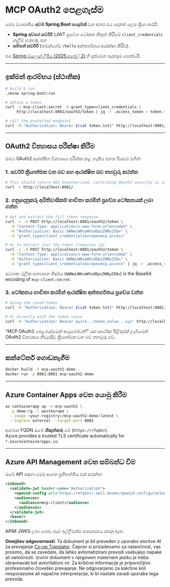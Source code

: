 <!--
CO_OP_TRANSLATOR_METADATA:
{
  "original_hash": "bcd07a55d0e5baece8d0a1a0310fdfe6",
  "translation_date": "2025-05-17T15:45:34+00:00",
  "source_file": "05-AdvancedTopics/mcp-oauth2-demo/README.md",
  "language_code": "sl"
}
-->
# MCP OAuth2 පෙළගැස්ම

මෙම ව්‍යාපෘතිය **අවම Spring Boot යෙදුමක්** වන අතර එය දෙකක් ලෙස ක්‍රියා කරයි:

* **Spring අවසර සර්වර්** (JWT ප්‍රවේශ ටෝකන නිකුත් කිරීමේ `client_credentials` ගැලීම් හරහා), සහ  
* **සම්පත් සර්වර්** (තමන්ගේම `/hello` අන්තර්ගතය ආරක්ෂා කිරීම).

එය [Spring බ්ලොග් ලිපිය (2025 අප්‍රේල් 2)](https://spring.io/blog/2025/04/02/mcp-server-oauth2) හි දැක්වෙන සැකසුම පෙන්වයි.

---

## ඉක්මන් ආරම්භය (ස්ථානික)

```bash
# build & run
./mvnw spring-boot:run

# obtain a token
curl -u mcp-client:secret -d grant_type=client_credentials \
     http://localhost:8081/oauth2/token | jq -r .access_token > token.txt

# call the protected endpoint
curl -H "Authorization: Bearer $(cat token.txt)" http://localhost:8081/hello
```

---

## OAuth2 වින්‍යාසය පරීක්ෂා කිරීම

ඔබට OAuth2 ආරක්ෂිත වින්‍යාසය පරීක්ෂා කළ හැකිය පහත පියවර මගින්:

### 1. සර්වර් ක්‍රියාත්මක වන බව සහ ආරක්ෂිත බව තහවුරු කරන්න

```bash
# This should return 401 Unauthorized, confirming OAuth2 security is active
curl -v http://localhost:8081/
```

### 2. ගනුදෙනුකරු අයිතිවාසිකම් භාවිතා කරමින් ප්‍රවේශ ටෝකනයක් ලබා ගන්න

```bash
# Get and extract the full token response
curl -v -X POST http://localhost:8081/oauth2/token \
  -H "Content-Type: application/x-www-form-urlencoded" \
  -H "Authorization: Basic bWNwLWNsaWVudDpzZWNyZXQ=" \
  -d "grant_type=client_credentials&scope=mcp.access"

# Or to extract just the token (requires jq)
curl -s -X POST http://localhost:8081/oauth2/token \
  -H "Content-Type: application/x-www-form-urlencoded" \
  -H "Authorization: Basic bWNwLWNsaWVudDpzZWNyZXQ=" \
  -d "grant_type=client_credentials&scope=mcp.access" | jq -r .access_token > token.txt
```

සටහන: මූලික සත්‍යාපන ශීර්ෂය (`bWNwLWNsaWVudDpzZWNyZXQ=`) is the Base64 encoding of `mcp-client:secret`.

### 3. ටෝකනය භාවිතා කරමින් ආරක්ෂිත අන්තර්ගතය ප්‍රවේශ වන්න

```bash
# Using the saved token
curl -H "Authorization: Bearer $(cat token.txt)" http://localhost:8081/hello

# Or directly with the token value
curl -H "Authorization: Bearer eyJra...token_value...xyz" http://localhost:8081/hello
```

"MCP OAuth2 පෙළගැස්මෙන් ආයුබෝවන්!" යන සාර්ථක පිළිතුරක් ලැබීමෙන් OAuth2 වින්‍යාසය නිවැරදිව ක්‍රියාත්මක වන බව තහවුරු වේ.

---

## කන්ටේනර් ගොඩනැගීම

```bash
docker build -t mcp-oauth2-demo .
docker run -p 8081:8081 mcp-oauth2-demo
```

---

## **Azure Container Apps** වෙත යොමු කිරීම

```bash
az containerapp up -n mcp-oauth2 \
  -g demo-rg -l westeurope \
  --image <your-registry>/mcp-oauth2-demo:latest \
  --ingress external --target-port 8081
```

ආගමන FQDN ඔබේ **නිකුත්කරු** වේ (`https://<fqdn>`).  
Azure provides a trusted TLS certificate automatically for `*.azurecontainerapps.io`.

---

## **Azure API Management** වෙත සම්බන්ධ වීම

ඔබේ API සඳහා මෙම ආගත ප්‍රතිපත්තිය එක් කරන්න:

```xml
<inbound>
  <validate-jwt header-name="Authorization">
    <openid-config url="https://<fqdn>/.well-known/openid-configuration"/>
    <audiences>
      <audience>mcp-client</audience>
    </audiences>
  </validate-jwt>
  <base/>
</inbound>
```

APIM JWKS ලබා ගෙන, සෑම ඉල්ලීමක්ම සත්‍යාපනය කරනු ඇත.

**Omejitev odgovornosti**: 
Ta dokument je bil preveden z uporabo storitve AI za prevajanje [Co-op Translator](https://github.com/Azure/co-op-translator). Čeprav si prizadevamo za natančnost, vas prosimo, da se zavedate, da lahko avtomatizirani prevodi vsebujejo napake ali netočnosti. Izvirni dokument v njegovem maternem jeziku je treba obravnavati kot avtoritativni vir. Za kritične informacije je priporočljivo profesionalno človeško prevajanje. Ne odgovarjamo za kakršne koli nesporazume ali napačne interpretacije, ki bi nastale zaradi uporabe tega prevoda.